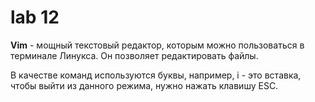 # lab 12
**Vim** - мощный текстовый редактор, которым можно пользоваться в терминале Линукса. Он позволяет редактировать файлы.

В качестве команд используются буквы, например, i - это вставка, чтобы выйти из данного режима, нужно нажать клавишу ESC.
